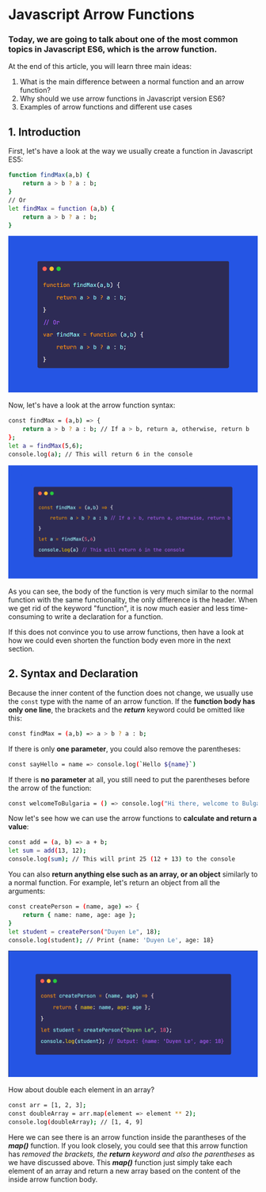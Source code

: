 # Javascript Arrow Functions
### Today, we are going to talk about one of the most common topics in Javascript ES6, which is the arrow function.

At the end of this article, you will learn three main ideas:

1. What is the main difference between a normal function and an arrow function?
2. Why should we use arrow functions in Javascript version ES6?
3. Examples of arrow functions and different use cases

## 1. Introduction
First, let's have a look at the way we usually create a function in Javascript ES5:

```sh
function findMax(a,b) {
    return a > b ? a : b;
}
// Or
let findMax = function (a,b) {
    return a > b ? a : b;
}
```

![](/normalFunctions.png "Normal Functions")

Now, let's have a look at the arrow function syntax:

```sh
const findMax = (a,b) => {
    return a > b ? a : b; // If a > b, return a, otherwise, return b
};
let a = findMax(5,6);
console.log(a); // This will return 6 in the console
```

![](/arrowFunction.png "An arrow Function")

As you can see, the body of the function is very much similar to the normal function with the same functionality, the only difference is the header. When we get rid of the keyword "function", it is now much easier and less time-consuming to write a declaration for a function. 

[//]: # (* Const and let could be here)

If this does not convince you to use arrow functions, then have a look at how we could even shorten the function body even more in the next section.

## 2. Syntax and Declaration

Because the inner content of the function does not change, we usually use the ```const``` type with the name of an arrow function. If the **function body has only one line**, the brackets and the **_return_** keyword could be omitted like this:

```sh
const findMax = (a,b) => a > b ? a : b;
```

If there is only **one parameter**, you could also remove the parentheses:

```sh
const sayHello = name => console.log(`Hello ${name}`)
```

If there is **no parameter** at all, you still need to put the parentheses before the arrow of the function:

```sh
const welcomeToBulgaria = () => console.log("Hi there, welcome to Bulgaria!")
```

Now let's see how we can use the arrow functions to **calculate and return a value**:

```sh
const add = (a, b) => a + b;
let sum = add(13, 12);
console.log(sum); // This will print 25 (12 + 13) to the console
```

You can also **return anything else such as an array, or an object** similarly to a normal function. For example, let's return an object from all the arguments:

```sh
const createPerson = (name, age) => {
    return { name: name, age: age };
}
let student = createPerson("Duyen Le", 18);
console.log(student); // Print {name: 'Duyen Le', age: 18}
```
![](/returnObjects.png "Return an object from an arrow function")

How about double each element in an array?

```sh
const arr = [1, 2, 3];
const doubleArray = arr.map(element => element ** 2);
console.log(doubleArray); // [1, 4, 9]
```

Here we can see there is an arrow function inside the parantheses of the **_map()_**  function. If you look closely, you could see that this arrow function has _removed the brackets, the **_return_** keyword and also the parentheses_ as we have discussed above. This **_map()_** function just simply take each element of an array and return a new array based on the content of the inside arrow function body. 

